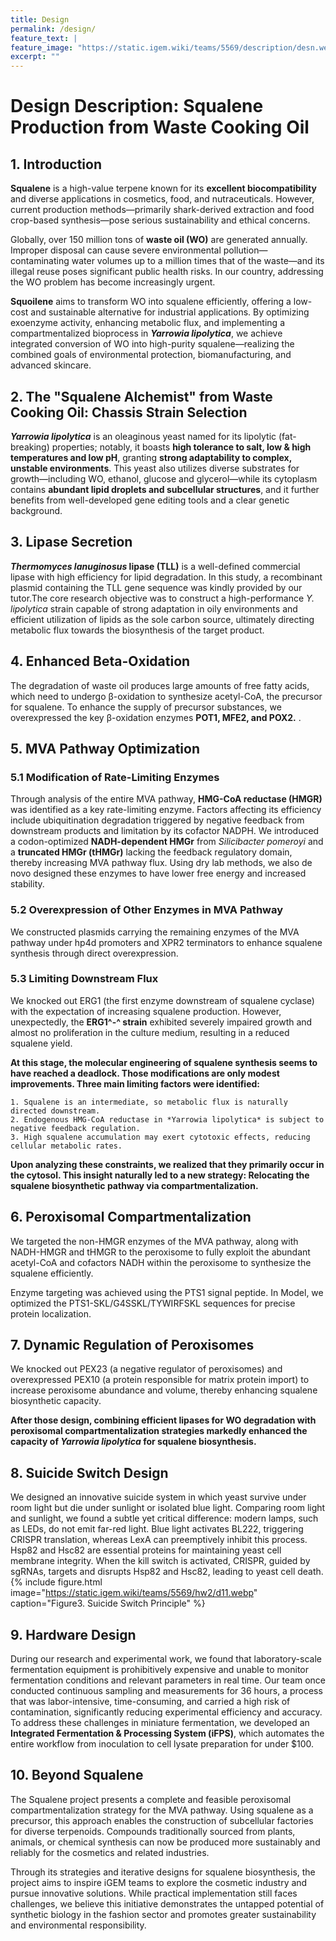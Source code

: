 ```yaml
---
title: Design
permalink: /design/
feature_text: |
feature_image: "https://static.igem.wiki/teams/5569/description/desn.webp"
excerpt: ""
---
```


# Design Description: Squalene Production from Waste Cooking Oil

## 1. Introduction

**Squalene** is a high-value terpene known for its **excellent biocompatibility** and diverse applications in cosmetics, food, and nutraceuticals. However, current production methods—primarily shark-derived extraction and food crop-based synthesis—pose serious sustainability and ethical concerns.

Globally, over 150 million tons of **waste oil (WO)** are generated annually. Improper disposal can cause severe environmental pollution—contaminating water volumes up to a million times that of the waste—and its illegal reuse poses significant public health risks. In our country, addressing the WO problem has become increasingly urgent.

**Squoilene** aims to transform WO into squalene efficiently, offering a low-cost and sustainable alternative for industrial applications. By optimizing exoenzyme activity, enhancing metabolic flux, and implementing a compartmentalized bioprocess in ***Yarrowia lipolytica***, we achieve integrated conversion of WO into high-purity squalene—realizing the combined goals of environmental protection, biomanufacturing, and advanced skincare.

## 2. The "Squalene Alchemist" from Waste Cooking Oil: Chassis Strain Selection

***Yarrowia lipolytica*** is an oleaginous yeast named for its lipolytic (fat-breaking) properties; notably, it boasts **high tolerance to salt, low & high temperatures and low pH**, granting **strong adaptability to complex, unstable environments**. This yeast also utilizes diverse substrates for growth—including WO, ethanol, glucose and glycerol—while its cytoplasm contains **abundant lipid droplets and subcellular structures**, and it further benefits from well-developed gene editing tools and a clear genetic background.


## 3. Lipase Secretion
***Thermomyces lanuginosus* lipase (TLL)** is a well-defined commercial lipase with high efficiency for lipid degradation. In this study, a recombinant plasmid containing the TLL gene sequence was kindly provided by our tutor.The core research objective was to construct a high-performance *Y. lipolytica* strain capable of strong adaptation in oily environments and efficient utilization of lipids as the sole carbon source, ultimately directing metabolic flux towards the biosynthesis of the target product.

## 4. Enhanced Beta-Oxidation

The degradation of waste oil produces large amounts of free fatty acids, which need to undergo β-oxidation to synthesize acetyl-CoA, the precursor for squalene. To enhance the supply of precursor substances, we overexpressed the key β-oxidation enzymes **POT1, MFE2, and POX2.**
.

## 5. MVA Pathway Optimization
### 5.1 Modification of Rate-Limiting Enzymes
Through analysis of the entire MVA pathway, **HMG-CoA reductase (HMGR)** was identified as a key rate-limiting enzyme. Factors affecting its efficiency include ubiquitination degradation triggered by negative feedback from downstream products and limitation by its cofactor NADPH.  We introduced a codon-optimized **NADH-dependent HMGr** from *Silicibacter pomeroyi* and a **truncated HMGr (tHMGr)** lacking the feedback regulatory domain, thereby increasing MVA pathway flux. Using dry lab methods, we also de novo designed these enzymes to have lower free energy and increased stability.
### 5.2 Overexpression of Other Enzymes in MVA Pathway

We constructed plasmids carrying the remaining enzymes of the MVA pathway under hp4d promoters and XPR2 terminators to enhance squalene synthesis through direct overexpression.

### 5.3 Limiting Downstream Flux

We knocked out ERG1 (the first enzyme downstream of squalene cyclase) with the expectation of increasing squalene production. However, unexpectedly, the **ERG1^-^ strain** exhibited severely impaired growth and almost no proliferation in the culture medium, resulting in a reduced squalene yield.

**At this stage, the molecular engineering of squalene synthesis seems to have reached a deadlock. Those modifications are only modest improvements. Three main limiting factors were identified:**

    1. Squalene is an intermediate, so metabolic flux is naturally directed downstream.
    2. Endogenous HMG-CoA reductase in *Yarrowia lipolytica* is subject to negative feedback regulation.
    3. High squalene accumulation may exert cytotoxic effects, reducing cellular metabolic rates.

**Upon analyzing these constraints, we realized that they primarily occur in the cytosol. This insight naturally led to a new strategy: Relocating the squalene biosynthetic pathway via compartmentalization.**

## 6. Peroxisomal Compartmentalization
We targeted the non-HMGR enzymes of the MVA pathway, along with NADH-HMGR and tHMGR to the peroxisome to fully exploit the abundant acetyl-CoA and cofactors NADH within the peroxisome to synthesize the squalene efficiently.

Enzyme targeting was achieved using the PTS1 signal peptide. In Model, we optimized the PTS1-SKL/G4SSKL/TYWIRFSKL sequences for precise protein localization.

## 7. Dynamic Regulation of Peroxisomes

We knocked out PEX23 (a negative regulator of peroxisomes) and overexpressed PEX10 (a protein responsible for matrix protein import) to increase peroxisome abundance and volume, thereby enhancing squalene biosynthetic capacity.


**After those design, combining efficient lipases for WO degradation with peroxisomal compartmentalization strategies markedly enhanced the capacity of *Yarrowia lipolytica* for squalene biosynthesis.**

## 8. Suicide Switch Design

We designed an innovative suicide system in which yeast survive under room light but die under sunlight or isolated blue light. Comparing room light and sunlight, we found a subtle yet critical difference: modern lamps, such as LEDs, do not emit far-red light. Blue light activates BL222, triggering CRISPR translation, whereas LexA can preemptively inhibit this process. Hsp82 and Hsc82 are essential proteins for maintaining yeast cell membrane integrity. When the kill switch is activated, CRISPR, guided by sgRNAs, targets and disrupts Hsp82 and Hsc82, leading to yeast cell death.
{% include figure.html image="https://static.igem.wiki/teams/5569/hw2/d11.webp" caption="Figure3. Suicide Switch Principle" %}

## 9. Hardware Design

During our research and experimental work, we found that laboratory-scale fermentation equipment is prohibitively expensive and unable to monitor fermentation conditions and relevant parameters in real time. Our team once conducted continuous sampling and measurements for 36 hours, a process that was labor-intensive, time-consuming, and carried a high risk of contamination, significantly reducing experimental efficiency and accuracy. To address these challenges in miniature fermentation, we developed an **Integrated Fermentation & Processing System (iFPS)**, which automates the entire workflow from inoculation to cell lysate preparation for under $100.

## 10. Beyond Squalene

The Squalene project presents a complete and feasible peroxisomal compartmentalization strategy for the MVA pathway. Using squalene as a precursor, this approach enables the construction of subcellular factories for diverse terpenoids. Compounds traditionally sourced from plants, animals, or chemical synthesis can now be produced more sustainably and reliably for the cosmetics and related industries.

Through its strategies and iterative designs for squalene biosynthesis, the project aims to inspire iGEM teams to explore the cosmetic industry and pursue innovative solutions. While practical implementation still faces challenges, we believe this initiative demonstrates the untapped potential of synthetic biology in the fashion sector and promotes greater sustainability and environmental responsibility.

